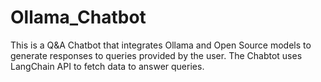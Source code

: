 # Ollama_Chatbot
This is a Q&A Chatbot that integrates Ollama and Open Source models to generate responses to queries provided by the user. The Chabtot uses LangChain API to fetch data to answer queries.
